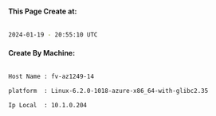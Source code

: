 
   
#### This Page Create at:

```bash

2024-01-19 - 20:55:10 UTC

```

#### Create By Machine:

```bash

Host Name : fv-az1249-14

platform  : Linux-6.2.0-1018-azure-x86_64-with-glibc2.35

Ip Local  : 10.1.0.204

```

